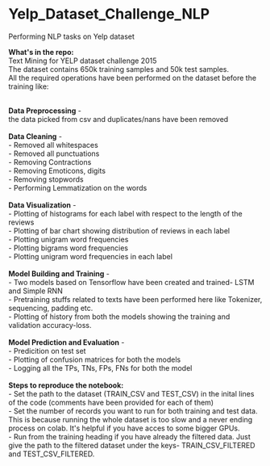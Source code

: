 # Yelp_Dataset_Challenge_NLP
Performing NLP tasks on Yelp dataset

**What's in the repo:**<br />
Text Mining for YELP dataset challenge 2015<br />
The dataset contains 650k training samples and 50k test samples.<br />
All the required operations have been performed on the dataset before the training like:<br /><br />

**Data Preprocessing** - <br />
    the data picked from csv and duplicates/nans have been removed<br /><br />
**Data Cleaning** - <br />
    - Removed all whitespaces <br />
    - Removed all punctuations<br />
    - Removing Contractions<br />
    - Removing Emoticons, digits<br />
    - Removing stopwords<br />
    - Performing Lemmatization on the words<br /><br />
**Data Visualization** -<br />
	- Plotting of histograms for each label with respect to the length of the reviews<br />
	- Plotting of bar chart showing distribution of reviews in each label<br />
	- Plotting unigram word frequencies<br />
	- Plotting bigrams word frequencies<br />
	- Plotting unigram word frequencies in each label<br /><br />
**Model Building and Training** - <br />
	- Two models based on Tensorflow have been created and trained- LSTM and Simple RNN<br />
	- Pretraining stuffs related to texts have been performed here like Tokenizer, sequencing, padding etc.<br />
	- Plotting of history from both the models showing the training and validation accuracy-loss.<br /><br />
**Model Prediction and Evaluation** - <br />
	- Predicition on test set<br />
	- Plotting of confusion matrices for both the models<br />
	- Logging all the TPs, TNs, FPs, FNs for both the model<br /><br />
**Steps to reproduce the notebook:**<br />
	- Set the path to the dataset (TRAIN_CSV and TEST_CSV) in the inital lines of the code (comments have been provided for each of them)<br />
	- Set the number of records you want to run for both training and test data. This is because running the whole dataset is too slow and a never ending process on colab. It's helpful if you have acces to some bigger GPUs.<br />
	- Run from the training heading if you have already the filtered data. Just give the path to the filtered dataset under the keys- TRAIN_CSV_FILTERED and TEST_CSV_FILTERED.<br /><br />
